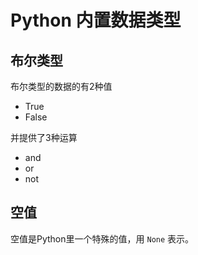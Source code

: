 # Python 内置数据类型

## 布尔类型

布尔类型的数据的有2种值

* True
* False

并提供了3种运算

* and
* or
* not

## 空值

空值是Python里一个特殊的值，用 `None` 表示。

